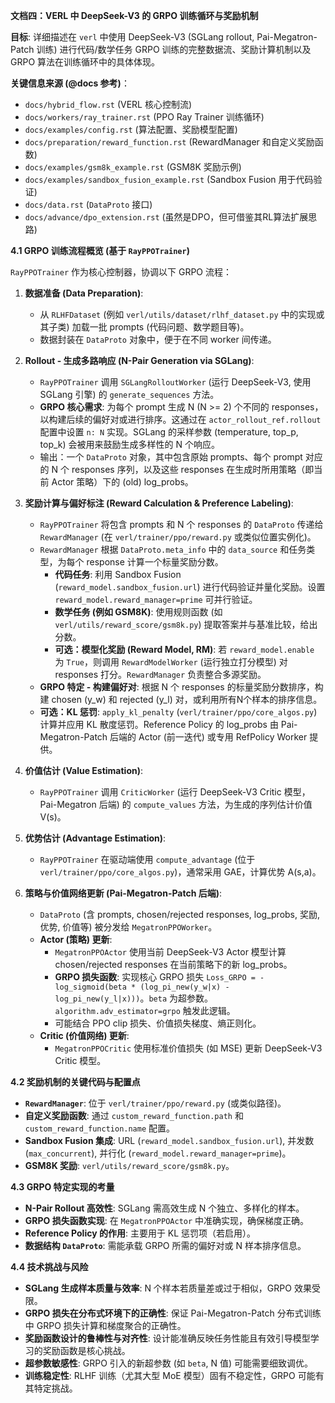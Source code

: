 **文档四：VERL 中 DeepSeek-V3 的 GRPO 训练循环与奖励机制**

**目标**: 详细描述在 `verl` 中使用 DeepSeek-V3 (SGLang rollout, Pai-Megatron-Patch 训练) 进行代码/数学任务 GRPO 训练的完整数据流、奖励计算机制以及 GRPO 算法在训练循环中的具体体现。

**关键信息来源 (@docs 参考)**：
*   `docs/hybrid_flow.rst` (VERL 核心控制流)
*   `docs/workers/ray_trainer.rst` (PPO Ray Trainer 训练循环)
*   `docs/examples/config.rst` (算法配置、奖励模型配置)
*   `docs/preparation/reward_function.rst` (RewardManager 和自定义奖励函数)
*   `docs/examples/gsm8k_example.rst` (GSM8K 奖励示例)
*   `docs/examples/sandbox_fusion_example.rst` (Sandbox Fusion 用于代码验证)
*   `docs/data.rst` (`DataProto` 接口)
*   `docs/advance/dpo_extension.rst` (虽然是DPO，但可借鉴其RL算法扩展思路)

**4.1 GRPO 训练流程概览 (基于 `RayPPOTrainer`)**

`RayPPOTrainer` 作为核心控制器，协调以下 GRPO 流程：

1.  **数据准备 (Data Preparation)**:
    *   从 `RLHFDataset` (例如 `verl/utils/dataset/rlhf_dataset.py` 中的实现或其子类) 加载一批 prompts (代码问题、数学题目等)。
    *   数据封装在 `DataProto` 对象中，便于在不同 worker 间传递。

2.  **Rollout - 生成多路响应 (N-Pair Generation via SGLang)**:
    *   `RayPPOTrainer` 调用 `SGLangRolloutWorker` (运行 DeepSeek-V3, 使用 SGLang 引擎) 的 `generate_sequences` 方法。
    *   **GRPO 核心需求**: 为每个 prompt 生成 N (N >= 2) 个不同的 responses，以构建后续的偏好对或进行排序。这通过在 `actor_rollout_ref.rollout` 配置中设置 `n: N` 实现。SGLang 的采样参数 (temperature, top_p, top_k) 会被用来鼓励生成多样性的 N 个响应。
    *   输出：一个 `DataProto` 对象，其中包含原始 prompts、每个 prompt 对应的 N 个 responses 序列，以及这些 responses 在生成时所用策略（即当前 Actor 策略）下的 (old) log_probs。

3.  **奖励计算与偏好标注 (Reward Calculation & Preference Labeling)**:
    *   `RayPPOTrainer` 将包含 prompts 和 N 个 responses 的 `DataProto` 传递给 `RewardManager` (在 `verl/trainer/ppo/reward.py` 或类似位置实例化)。
    *   `RewardManager` 根据 `DataProto.meta_info` 中的 `data_source` 和任务类型，为每个 response 计算一个标量奖励分数。
        *   **代码任务**: 利用 Sandbox Fusion (`reward_model.sandbox_fusion.url`) 进行代码验证并量化奖励。设置 `reward_model.reward_manager=prime` 可并行验证。
        *   **数学任务 (例如 GSM8K)**: 使用规则函数 (如 `verl/utils/reward_score/gsm8k.py`) 提取答案并与基准比较，给出分数。
        *   **可选：模型化奖励 (Reward Model, RM)**: 若 `reward_model.enable` 为 `True`，则调用 `RewardModelWorker` (运行独立打分模型) 对 responses 打分。`RewardManager` 负责整合多源奖励。
    *   **GRPO 特定 - 构建偏好对**: 根据 N 个 responses 的标量奖励分数排序，构建 chosen (y_w) 和 rejected (y_l) 对，或利用所有N个样本的排序信息。
    *   **可选：KL 惩罚**: `apply_kl_penalty` (`verl/trainer/ppo/core_algos.py`) 计算并应用 KL 散度惩罚。Reference Policy 的 log_probs 由 Pai-Megatron-Patch 后端的 Actor (前一迭代) 或专用 RefPolicy Worker 提供。

4.  **价值估计 (Value Estimation)**:
    *   `RayPPOTrainer` 调用 `CriticWorker` (运行 DeepSeek-V3 Critic 模型，Pai-Megatron 后端) 的 `compute_values` 方法，为生成的序列估计价值 V(s)。

5.  **优势估计 (Advantage Estimation)**:
    *   `RayPPOTrainer` 在驱动端使用 `compute_advantage` (位于 `verl/trainer/ppo/core_algos.py`)，通常采用 GAE，计算优势 A(s,a)。

6.  **策略与价值网络更新 (Pai-Megatron-Patch 后端)**:
    *   `DataProto` (含 prompts, chosen/rejected responses, log_probs, 奖励, 优势, 价值等) 被分发给 `MegatronPPOWorker`。
    *   **Actor (策略) 更新**:
        *   `MegatronPPOActor` 使用当前 DeepSeek-V3 Actor 模型计算 chosen/rejected responses 在当前策略下的新 log_probs。
        *   **GRPO 损失函数**: 实现核心 GRPO 损失 `Loss_GRPO = -log_sigmoid(beta * (log_pi_new(y_w|x) - log_pi_new(y_l|x)))`。`beta` 为超参数。`algorithm.adv_estimator=grpo` 触发此逻辑。
        *   可能结合 PPO clip 损失、价值损失梯度、熵正则化。
    *   **Critic (价值网络) 更新**:
        *   `MegatronPPOCritic` 使用标准价值损失 (如 MSE) 更新 DeepSeek-V3 Critic 模型。

**4.2 奖励机制的关键代码与配置点**

*   **`RewardManager`**: 位于 `verl/trainer/ppo/reward.py` (或类似路径)。
*   **自定义奖励函数**: 通过 `custom_reward_function.path` 和 `custom_reward_function.name` 配置。
*   **Sandbox Fusion 集成**: URL (`reward_model.sandbox_fusion.url`), 并发数 (`max_concurrent`), 并行化 (`reward_model.reward_manager=prime`)。
*   **GSM8K 奖励**: `verl/utils/reward_score/gsm8k.py`。

**4.3 GRPO 特定实现的考量**

*   **N-Pair Rollout 高效性**: SGLang 需高效生成 N 个独立、多样化的样本。
*   **GRPO 损失函数实现**: 在 `MegatronPPOActor` 中准确实现，确保梯度正确。
*   **Reference Policy 的作用**: 主要用于 KL 惩罚项（若启用）。
*   **数据结构 `DataProto`**: 需能承载 GRPO 所需的偏好对或 N 样本排序信息。

**4.4 技术挑战与风险**

*   **SGLang 生成样本质量与效率**: N 个样本若质量差或过于相似，GRPO 效果受限。
*   **GRPO 损失在分布式环境下的正确性**: 保证 Pai-Megatron-Patch 分布式训练中 GRPO 损失计算和梯度聚合的正确性。
*   **奖励函数设计的鲁棒性与对齐性**: 设计能准确反映任务性能且有效引导模型学习的奖励函数是核心挑战。
*   **超参数敏感性**: GRPO 引入的新超参数 (如 `beta`, N 值) 可能需要细致调优。
*   **训练稳定性**: RLHF 训练（尤其大型 MoE 模型）固有不稳定性，GRPO 可能有其特定挑战。